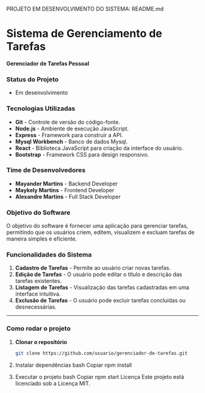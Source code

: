  PROJETO EM DESENVOLVIMENTO DO SISTEMA:  README.md

# Sistema de Gerenciamento de Tarefas

**Gerenciador de Tarefas Pessoal**

### Status do Projeto

- Em desenvolvimento

### Tecnologias Utilizadas

- **Git** - Controle de versão do código-fonte.
- **Node.js** - Ambiente de execução JavaScript.
- **Express** - Framework para construir a API.
- **Mysql Workbench** - Banco de dados Mysql.
- **React** - Biblioteca JavaScript para criação da interface do usuário.
- **Bootstrap** - Framework CSS para design responsivo.

### Time de Desenvolvedores

- **Mayander Martins** - Backend Developer
- **Maykely Martins** - Frontend Developer
- **Alexandre Martins** - Full Stack Developer

### Objetivo do Software

O objetivo do software é fornecer uma aplicação para gerenciar tarefas, permitindo que os usuários criem, editem, visualizem e excluam tarefas de maneira simples e eficiente.

### Funcionalidades do Sistema

1. **Cadastro de Tarefas** - Permite ao usuário criar novas tarefas.
2. **Edição de Tarefas** - O usuário pode editar o título e descrição das tarefas existentes.
3. **Listagem de Tarefas** - Visualização das tarefas cadastradas em uma interface intuitiva.
4. **Exclusão de Tarefas** - O usuário pode excluir tarefas concluídas ou desnecessárias.

---

### Como rodar o projeto

1. **Clonar o repositório**

   ```bash
   git clone https://github.com/usuario/gerenciador-de-tarefas.git
2.	Instalar dependências
bash
Copiar
npm install
3.	Executar o projeto
bash
Copiar
npm start
Licença
Este projeto está licenciado sob a Licença MIT.

